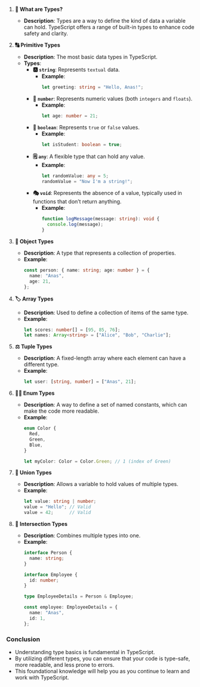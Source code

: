 1. **📖 What are Types?**
   - **Description**: Types are a way to define the kind of data a variable can hold. TypeScript offers a range of built-in types to enhance code safety and clarity.

2. **🔠 Primitive Types**
   - **Description**: The most basic data types in TypeScript.
   - **Types**:
     - **🅰️ `string`**: Represents `textual` data.
       - **Example**:
         ```typescript
         let greeting: string = "Hello, Anas!";
         ```
     - **🔢 `number`**: Represents numeric values (both `integers` and `floats`).
       - **Example**:
         ```typescript
         let age: number = 21;
         ```
     - **🔵 `boolean`**: Represents `true` or `false` values.
       - **Example**:
         ```typescript
         let isStudent: boolean = true;
         ```
     - **🗒️ `any`**: A flexible type that can hold any value.
       - **Example**:
         ```typescript
         let randomValue: any = 5;
         randomValue = "Now I'm a string!";
         ```
     - **🎭 `void`**: Represents the absence of a value, typically used in functions that don’t return anything.
       - **Example**:
         ```typescript
         function logMessage(message: string): void {
           console.log(message);
         }
         ```

3. **🔗 Object Types**
   - **Description**: A type that represents a collection of properties.
   - **Example**:
     ```typescript
     const person: { name: string; age: number } = {
       name: "Anas",
       age: 21,
     };
     ```

4. **🏷️ Array Types**
   - **Description**: Used to define a collection of items of the same type.
   - **Example**:
     ```typescript
     let scores: number[] = [95, 85, 76];
     let names: Array<string> = ["Alice", "Bob", "Charlie"];
     ```

5. **⚖️ Tuple Types**
   - **Description**: A fixed-length array where each element can have a different type.
   - **Example**:
     ```typescript
     let user: [string, number] = ["Anas", 21];
     ```

6. **🦸‍♂️ Enum Types**
   - **Description**: A way to define a set of named constants, which can make the code more readable.
   - **Example**:
     ```typescript
     enum Color {
       Red,
       Green,
       Blue,
     }

     let myColor: Color = Color.Green; // 1 (index of Green)
     ```

7. **🔄 Union Types**
   - **Description**: Allows a variable to hold values of multiple types.
   - **Example**:
     ```typescript
     let value: string | number;
     value = "Hello"; // Valid
     value = 42;      // Valid
     ```

8. **🔮 Intersection Types**
   - **Description**: Combines multiple types into one.
   - **Example**:
     ```typescript
     interface Person {
       name: string;
     }

     interface Employee {
       id: number;
     }

     type EmployeeDetails = Person & Employee;

     const employee: EmployeeDetails = {
       name: "Anas",
       id: 1,
     };
     ```

### Conclusion
- Understanding type basics is fundamental in TypeScript. 
- By utilizing different types, you can ensure that your code is type-safe, more readable, and less prone to errors. 
- This foundational knowledge will help you as you continue to learn and work with TypeScript.